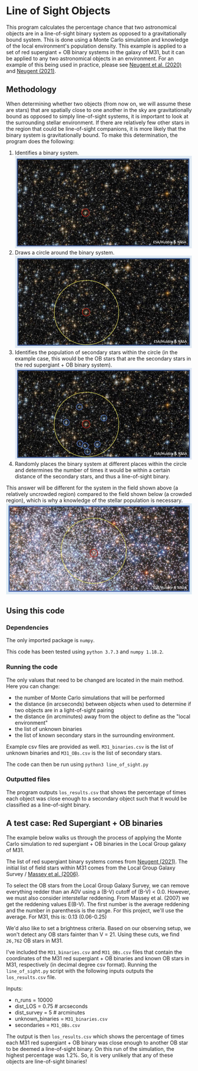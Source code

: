 # Line of Sight Objects

This program calculates the percentage chance that two astronomical objects are in a line-of-sight binary system as opposed to a gravitationally bound system. This is done using a Monte Carlo simulation and knowledge of the local environment's population density. This example is applied to a set of red supergiant + OB binary systems in the galaxy of M31, but it can be applied to any two astronomical objects in an environment. For an example of this being used in practice, please see [Neugent et al. (2020)](https://ui.adsabs.harvard.edu/abs/2020ApJ...900..118N/abstract) and [Neugent (2021)](https://ui.adsabs.harvard.edu/abs/2021ApJ...908...87N/abstract).

## Methodology
When determining whether two objects (from now on, we will assume these are stars) that are spatially close to one another in the sky are gravitationally bound as opposed to simply line-of-sight systems, it is important to look at the surrounding stellar environment. If there are relatively few other stars in the region that could be line-of-sight companions, it is more likely that the binary system is gravitationally bound. To make this determination, the program does the following:
1) Identifies a binary system.
![Step1](https://github.com/KNeugent/LineOfSightBinaries/blob/main/images/step1.jpg)
2) Draws a circle around the binary system.
![Step2](https://github.com/KNeugent/LineOfSightBinaries/blob/main/images/step2.jpg)
3) Identifies the population of secondary stars within the circle (in the example case, this would be the OB stars that are the secondary stars in the red supergiant + OB binary system).
![Step3](https://github.com/KNeugent/LineOfSightBinaries/blob/main/images/step3.jpg)
4) Randomly places the binary system at different places within the circle and determines the number of times it would be within a certain distance of the secondary stars, and thus a line-of-sight binary.

This answer will be different for the system in the field shown above (a relatively uncrowded region) compared to the field shown below (a crowded region), which is why a knowledge of the stellar population is necessary.
![Step4](https://github.com/KNeugent/LineOfSightBinaries/blob/main/images/step4.jpg)

## Using this code

### Dependencies

The only imported package is `numpy`.

This code has been tested using `python 3.7.3` and `numpy 1.18.2`.

### Running the code

The only values that need to be changed are located in the main method. Here you can change:
* the number of Monte Carlo simulations that will be performed
* the distance (in arcseconds) between objects when used to determine if two objects are in a light-of-sight pairing
* the distance (in arcminutes) away from the object to define as the "local environment"
* the list of unknown binaries
* the list of known secondary stars in the surrounding environment.

Example csv files are provided as well. `M31_binaries.csv` is the list of unknown binaries and `M31_OBs.csv` is the list of secondary stars.

The code can then be run using `python3 line_of_sight.py`

### Outputted files

The program outputs `los_results.csv` that shows the percentage of times each object was close enough to a secondary object such that it would be classified as a line-of-sight binary. 

## A test case: Red Supergiant + OB binaries
The example below walks us through the process of applying the Monte Carlo simulation to red supergiant + OB binaries in the Local Group galaxy of M31.

The list of red supergiant binary systems comes from [Neugent (2021)](https://ui.adsabs.harvard.edu/abs/2021ApJ...908...87N/abstract). The initial list of field stars within M31 comes from the Local Group Galaxy Survey / [Massey et al. (2006)](https://ui.adsabs.harvard.edu/abs/2006AJ....131.2478M/abstract).

To select the OB stars from the Local Group Galaxy Survey, we can remove everything redder than an A0V using a (B-V) cutoff of (B-V) < 0.0. However, we must also consider interstellar reddening. From Massey et al. (2007) we get the reddening values E(B-V). The first number is the average reddening and the number in parenthesis is the range. For this project, we'll use the average. For M31, this is: 0.13 (0.06-0.25)

We'd also like to set a brightness criteria. Based on our observing setup, we won't detect any OB stars fainter than V = 21. Using these cuts, we find `26,762` OB stars in M31.

I've included the `M31_binaries.csv` and `M31_OBs.csv` files that contain the coordinates of the M31 red supergiant + OB binaries and known OB stars in M31, respectively (in decimal degree csv format). Running the `line_of_sight.py` script with the following inputs outputs the `los_results.csv` file.

Inputs:
* n_runs = 10000
* dist_LOS = 0.75 # arcseconds
* dist_survey = 5 # arcminutes
* unknown_binaries = `M31_binaries.csv`
* secondaries = `M31_OBs.csv`

The output is then `los_results.csv` which shows the percentage of times each M31 red supergiant + OB binary was close enough to another OB star to be deemed a line-of-sight binary. On this run of the simulation, the highest percentage was 1.2%. So, it is very unlikely that any of these objects are line-of-sight binaries!